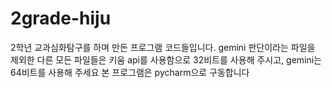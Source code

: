 # 2grade-hiju
2학년 교과심화탐구를 하며 만든 프로그램 코드들입니다.
gemini 판단이라는 파일을 제외한 다른 모든 파일들은 키움 api를 사용함으로 32비트를 사용해 주시고, gemini는 64비트를 사용해 주세요
본 프로그램은 pycharm으로 구동합니다

